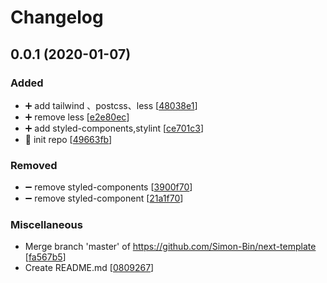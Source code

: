 # Changelog

<a name="0.0.1"></a>
## 0.0.1 (2020-01-07)

### Added

- ➕ add tailwind 、postcss、less [[48038e1](https://github.com/Simon-Bin/next-template/commit/48038e1b1e93dac673f2e0f5adaf326c6a0b0718)]
- ➕ remove less [[e2e80ec](https://github.com/Simon-Bin/next-template/commit/e2e80ec3c186d81ea3714cec3df1417f9ee4d95d)]
- ➕ add styled-components,stylint [[ce701c3](https://github.com/Simon-Bin/next-template/commit/ce701c3d98862776dc31e3b9dce0ae3d9ad88d9c)]
- 🎉 init repo [[49663fb](https://github.com/Simon-Bin/next-template/commit/49663fb1fe3a7475fefb983737118b36700bee66)]

### Removed

- ➖ remove styled-components [[3900f70](https://github.com/Simon-Bin/next-template/commit/3900f707780d61f9986ebe882faf72094e111d8e)]
- ➖ remove styled-component [[21a1f70](https://github.com/Simon-Bin/next-template/commit/21a1f70d863f607aa6e669ef33200dbaf424d822)]

### Miscellaneous

-  Merge branch &#x27;master&#x27; of https://github.com/Simon-Bin/next-template [[fa567b5](https://github.com/Simon-Bin/next-template/commit/fa567b5ffa37b3d629afeba017c42a420dc9847e)]
-  Create README.md [[0809267](https://github.com/Simon-Bin/next-template/commit/080926729eb52d5cc925ff7e46aa7f3615aa9f67)]


